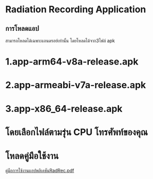 # Radiation Recording Application



## การโหลดแอป
สามารถโหลดได้เฉพาะแอนดรอย์เท่านั้น โดยโหลดได้จาก3ไฟล์ apk
# 1.app-arm64-v8a-release.apk
# 2.app-armeabi-v7a-release.apk
# 3.app-x86_64-release.apk
# โดยเลือกไฟล์ตามรุ่น CPU โทรศัพท์ของคุณ

# โหลดคู่มือใช้งาน 
[คู่มือการใช้งานแอปพลิเคชันRadRec.pdf](https://github.com/manew-c/codeappv1.0/files/11396310/RadRec.pdf)
